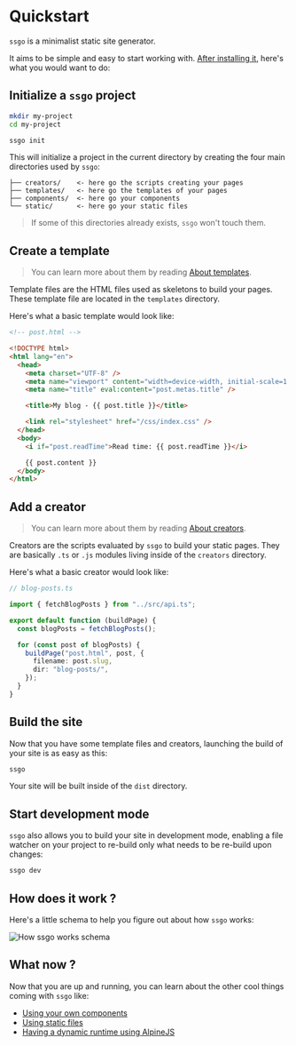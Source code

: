 # Quickstart

`ssgo` is a minimalist static site generator.

It aims to be simple and easy to start working with.
[After installing it](/docs/installation.html), here's what you would want to do:

## Initialize a `ssgo` project

```bash
mkdir my-project
cd my-project

ssgo init
```

This will initialize a project in the current directory by creating
the four main directories used by `ssgo`:

```text
├── creators/    <- here go the scripts creating your pages
├── templates/   <- here go the templates of your pages
├── components/  <- here go your components
└── static/      <- here go your static files
```

> If some of this directories already exists, `ssgo` won't touch them.

## Create a template

> You can learn more about them by reading [About templates](/docs/about-templates.html).

Template files are the HTML files used as skeletons to build your pages.
These template file are located in the `templates` directory.

Here's what a basic template would look like:

```html
<!-- post.html -->

<!DOCTYPE html>
<html lang="en">
  <head>
    <meta charset="UTF-8" />
    <meta name="viewport" content="width=device-width, initial-scale=1.0" />
    <meta name="title" eval:content="post.metas.title" />

    <title>My blog - {{ post.title }}</title>

    <link rel="stylesheet" href="/css/index.css" />
  </head>
  <body>
    <i if="post.readTime">Read time: {{ post.readTime }}</i>

    {{ post.content }}
  </body>
</html>
```

## Add a creator

> You can learn more about them by reading [About creators](/docs/about-creators.html).

Creators are the scripts evaluated by `ssgo` to build your static pages.
They are basically `.ts` or `.js` modules living inside of the `creators` directory.

Here's what a basic creator would look like:

```typescript
// blog-posts.ts

import { fetchBlogPosts } from "../src/api.ts";

export default function (buildPage) {
  const blogPosts = fetchBlogPosts();

  for (const post of blogPosts) {
    buildPage("post.html", post, {
      filename: post.slug,
      dir: "blog-posts/",
    });
  }
}
```

## Build the site

Now that you have some template files and creators, launching the build of your site is as easy as this:

```bash
ssgo
```

Your site will be built inside of the `dist` directory.

## Start development mode

`ssgo` also allows you to build your site in development mode, enabling a file watcher on your project to re-build only what needs to be re-build upon changes:

```bash
ssgo dev
```

## How does it work ?

Here's a little schema to help you figure out about how `ssgo` works:

![How ssgo works schema](/static/images/schema.png)

## What now ?

Now that you are up and running, you can learn about the other cool things coming with `ssgo` like:

- [Using your own components](/docs/using-components.html)
- [Using static files](/docs/how-are-static-files-handled.html)
- [Having a dynamic runtime using AlpineJS](/docs/having-a-dynamic-runtime.html)
